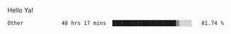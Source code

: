 Hello Ya!

<!--START_SECTION:waka-->

```text
Other            48 hrs 17 mins  ████████████████████▒░░░░   81.74 %
```

<!--END_SECTION:waka-->
